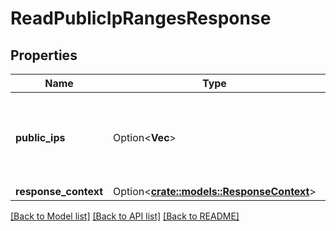 # ReadPublicIpRangesResponse

## Properties

Name | Type | Description | Notes
------------ | ------------- | ------------- | -------------
**public_ips** | Option<**Vec<String>**> | The list of public IPv4 addresses used in the Region, in CIDR notation. | [optional]
**response_context** | Option<[**crate::models::ResponseContext**](ResponseContext.md)> |  | [optional]

[[Back to Model list]](../README.md#documentation-for-models) [[Back to API list]](../README.md#documentation-for-api-endpoints) [[Back to README]](../README.md)


